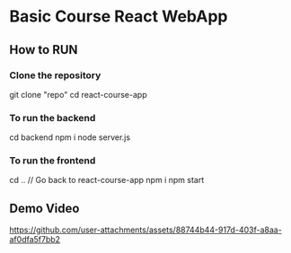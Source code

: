 # Basic Course React WebApp

## How to RUN
### Clone the repository
git clone "repo"
cd react-course-app

### To run the backend
cd backend 
npm i
node server.js

### To run the frontend
cd ..  // Go back to react-course-app
npm i
npm start

## Demo Video

https://github.com/user-attachments/assets/88744b44-917d-403f-a8aa-af0dfa5f7bb2

